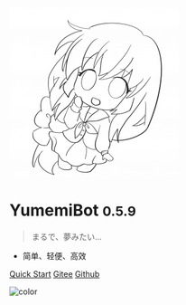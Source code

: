 <!-- _coverpage.md -->

![logo](./public/images/avatar/yumemi.png)

# YumemiBot <small>0.5.9</small>

> まるで、夢みたい...

- 简单、轻便、高效

[Quick Start](index/)
[Gitee](https://gitee.com/dc_yuki/yumemi_bot)
[Github](https://github.com/dcyuki/yumemi_bot)

<!-- 背景图片 -->

<!-- 背景色 -->

![color](#ffffff)